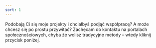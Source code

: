 ```yaml
---
sort: 1
---
```


Podobają Ci się moje projekty i chciałbyś podjąć współpracę? A może chcesz się po prostu przywitać?
Zachęcam do kontaktu na portalach społecznościowych, chyba że wolisz tradycyjne metody – wtedy kliknij przycisk poniżej.
